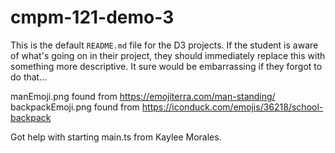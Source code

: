 # cmpm-121-demo-3

This is the default `README.md` file for the D3 projects. If the student is
aware of what's going on in their project, they should immediately replace this
with something more descriptive. It sure would be embarrassing if they forgot to
do that...

manEmoji.png found from https://emojiterra.com/man-standing/
backpackEmoji.png found from https://iconduck.com/emojis/36218/school-backpack

Got help with starting main.ts from Kaylee Morales.
